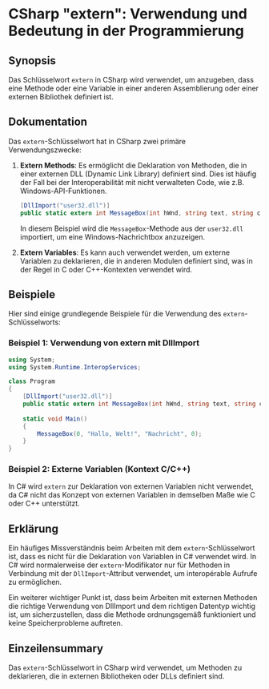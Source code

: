 <!--
Meta Description: # CSharp "extern": Verwendung und Bedeutung in der Programmierung ## Synopsis Das Schlüsselwort `extern` in CSharp wird verwendet, um anzugeben, dass ...
Meta Keywords: extern, die, der, wird, verwendet
-->

# CSharp "extern": Verwendung und Bedeutung in der Programmierung

## Synopsis
Das Schlüsselwort `extern` in CSharp wird verwendet, um anzugeben, dass eine Methode oder eine Variable in einer anderen Assemblierung oder einer externen Bibliothek definiert ist.

## Dokumentation
Das `extern`-Schlüsselwort hat in CSharp zwei primäre Verwendungszwecke:

1. **Extern Methods**: Es ermöglicht die Deklaration von Methoden, die in einer externen DLL (Dynamic Link Library) definiert sind. Dies ist häufig der Fall bei der Interoperabilität mit nicht verwalteten Code, wie z.B. Windows-API-Funktionen.

   ```csharp
   [DllImport("user32.dll")]
   public static extern int MessageBox(int hWnd, string text, string caption, uint type);
   ```

   In diesem Beispiel wird die `MessageBox`-Methode aus der `user32.dll` importiert, um eine Windows-Nachrichtbox anzuzeigen.

2. **Extern Variables**: Es kann auch verwendet werden, um externe Variablen zu deklarieren, die in anderen Modulen definiert sind, was in der Regel in C oder C++-Kontexten verwendet wird.

## Beispiele
Hier sind einige grundlegende Beispiele für die Verwendung des `extern`-Schlüsselworts:

### Beispiel 1: Verwendung von extern mit DllImport
```csharp
using System;
using System.Runtime.InteropServices;

class Program
{
    [DllImport("user32.dll")]
    public static extern int MessageBox(int hWnd, string text, string caption, uint type);
    
    static void Main()
    {
        MessageBox(0, "Hallo, Welt!", "Nachricht", 0);
    }
}
```

### Beispiel 2: Externe Variablen (Kontext C/C++)
In C# wird `extern` zur Deklaration von externen Variablen nicht verwendet, da C# nicht das Konzept von externen Variablen in demselben Maße wie C oder C++ unterstützt.

## Erklärung
Ein häufiges Missverständnis beim Arbeiten mit dem `extern`-Schlüsselwort ist, dass es nicht für die Deklaration von Variablen in C# verwendet wird. In C# wird normalerweise der `extern`-Modifikator nur für Methoden in Verbindung mit der `DllImport`-Attribut verwendet, um interopérable Aufrufe zu ermöglichen. 

Ein weiterer wichtiger Punkt ist, dass beim Arbeiten mit externen Methoden die richtige Verwendung von DllImport und dem richtigen Datentyp wichtig ist, um sicherzustellen, dass die Methode ordnungsgemäß funktioniert und keine Speicherprobleme auftreten.

## Einzeilensummary
Das `extern`-Schlüsselwort in CSharp wird verwendet, um Methoden zu deklarieren, die in externen Bibliotheken oder DLLs definiert sind.